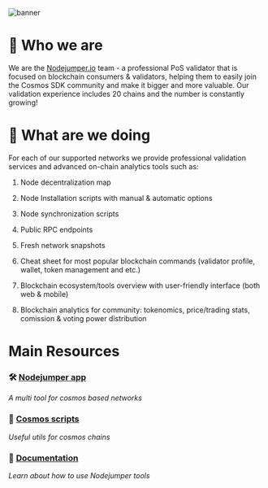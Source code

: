 ![banner](https://user-images.githubusercontent.com/17406355/183674677-613c02cc-2fb9-4f6b-b6c1-f63990a4a9e0.jpeg)

# 👥 Who we are

We are the [Nodejumper.io](https://nodejumper.io/) team - a professional PoS validator that is focused on blockchain consumers & validators, helping them to easily join the Cosmos SDK community and make it bigger and more valuable. Our validation experience includes 20 chains and the number is constantly growing! 

# 🧗 What are we doing

For each of our supported networks we provide professional validation services and advanced on-chain analytics tools such as:

1. Node decentralization map 

2. Node Installation scripts with manual & automatic options

3. Node synchronization scripts

4. Public RPC endpoints

5. Fresh network snapshots

6. Cheat sheet for most popular blockchain commands (validator profile, wallet, token management and etc.)

7. Blockchain ecosystem/tools overview with user-friendly interface (both web & mobile)

8. Blockchain analytics for community: tokenomics, price/trading stats, comission & voting power distribution


#  Main Resources

### 🛠 [Nodejumper app](https://github.com/nodejumper-org/nodejumper) 
_A multi tool for cosmos based networks_

### 🧰 [Cosmos scripts](https://github.com/nodejumper-org/cosmos-scripts) 
_Useful utils for cosmos chains_

### 📖 [Documentation](https://github.com/nodejumper-org/nodejumper/wiki)
_Learn about how to use Nodejumper tools_



